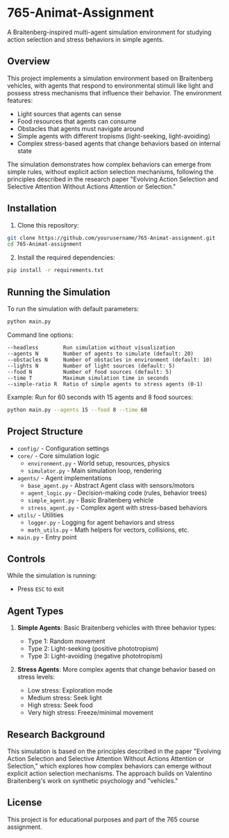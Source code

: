 # 765-Animat-Assignment

A Braitenberg-inspired multi-agent simulation environment for studying action selection and stress behaviors in simple agents.

## Overview

This project implements a simulation environment based on Braitenberg vehicles, with agents that respond to environmental stimuli like light and possess stress mechanisms that influence their behavior. The environment features:

- Light sources that agents can sense
- Food resources that agents can consume
- Obstacles that agents must navigate around
- Simple agents with different tropisms (light-seeking, light-avoiding)
- Complex stress-based agents that change behaviors based on internal state

The simulation demonstrates how complex behaviors can emerge from simple rules, without explicit action selection mechanisms, following the principles described in the research paper "Evolving Action Selection and Selective Attention Without Actions Attention or Selection."

## Installation

1. Clone this repository:
```bash
git clone https://github.com/yourusername/765-Animat-assignment.git
cd 765-Animat-assignment
```

2. Install the required dependencies:
```bash
pip install -r requirements.txt
```

## Running the Simulation

To run the simulation with default parameters:
```bash
python main.py
```

Command line options:
```
--headless        Run simulation without visualization
--agents N        Number of agents to simulate (default: 20)
--obstacles N     Number of obstacles in environment (default: 10)
--lights N        Number of light sources (default: 5)
--food N          Number of food sources (default: 5)
--time T          Maximum simulation time in seconds
--simple-ratio R  Ratio of simple agents to stress agents (0-1)
```

Example: Run for 60 seconds with 15 agents and 8 food sources:
```bash
python main.py --agents 15 --food 8 --time 60
```

## Project Structure

- `config/` - Configuration settings
- `core/` - Core simulation logic
  - `environment.py` - World setup, resources, physics
  - `simulator.py` - Main simulation loop, rendering
- `agents/` - Agent implementations
  - `base_agent.py` - Abstract Agent class with sensors/motors
  - `agent_logic.py` - Decision-making code (rules, behavior trees)
  - `simple_agent.py` - Basic Braitenberg vehicle
  - `stress_agent.py` - Complex agent with stress-based behaviors
- `utils/` - Utilities
  - `logger.py` - Logging for agent behaviors and stress
  - `math_utils.py` - Math helpers for vectors, collisions, etc.
- `main.py` - Entry point

## Controls

While the simulation is running:
- Press `ESC` to exit

## Agent Types

1. **Simple Agents**: Basic Braitenberg vehicles with three behavior types:
   - Type 1: Random movement
   - Type 2: Light-seeking (positive phototropism)
   - Type 3: Light-avoiding (negative phototropism)

2. **Stress Agents**: More complex agents that change behavior based on stress levels:
   - Low stress: Exploration mode
   - Medium stress: Seek light
   - High stress: Seek food
   - Very high stress: Freeze/minimal movement

## Research Background

This simulation is based on the principles described in the paper "Evolving Action Selection and Selective Attention Without Actions Attention or Selection," which explores how complex behaviors can emerge without explicit action selection mechanisms. The approach builds on Valentino Braitenberg's work on synthetic psychology and "vehicles."

## License

This project is for educational purposes and part of the 765 course assignment.
